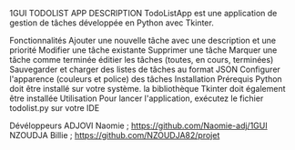1GUI
TODOLIST APP
DESCRIPTION
TodoListApp est une application de gestion de tâches développée en Python avec Tkinter.

Fonctionnalités
Ajouter une nouvelle tâche avec une description et une priorité
Modifier une tâche existante
Supprimer une tâche
Marquer une tâche comme terminée
éditier les tâches (toutes, en cours, terminées)
Sauvegarder et charger des listes de tâches au format JSON
Configurer l'apparence (couleurs et police) des tâches
Installation
Prérequis
Python doit être installé sur votre système.
la bibliothèque Tkinter doit également être installée
Utilisation
Pour lancer l'application, exécutez le fichier todolist.py sur votre IDE

Dévéloppeurs
ADJOVI Naomie ; https://github.com/Naomie-adj/1GUI NZOUDJA Billie ; https://github.com/NZOUDJA82/projet
